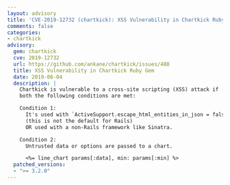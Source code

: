 ```yaml
---
layout: advisory
title: 'CVE-2019-12732 (chartkick): XSS Vulnerability in Chartkick Ruby Gem'
comments: false
categories:
- chartkick
advisory:
  gem: chartkick
  cve: 2019-12732
  url: https://github.com/ankane/chartkick/issues/488
  title: XSS Vulnerability in Chartkick Ruby Gem
  date: 2019-06-04
  description: |
    Chartkick is vulnerable to a cross-site scripting (XSS) attack if
    both the following conditions are met:

    Condition 1:
      It's used with `ActiveSupport.escape_html_entities_in_json = false`
      (this is not the default for Rails)
      OR used with a non-Rails framework like Sinatra.

    Condition 2:
      Untrusted data or options are passed to a chart.

      <%= line_chart params[:data], min: params[:min] %>
  patched_versions:
  - ">= 3.2.0"
---
```

